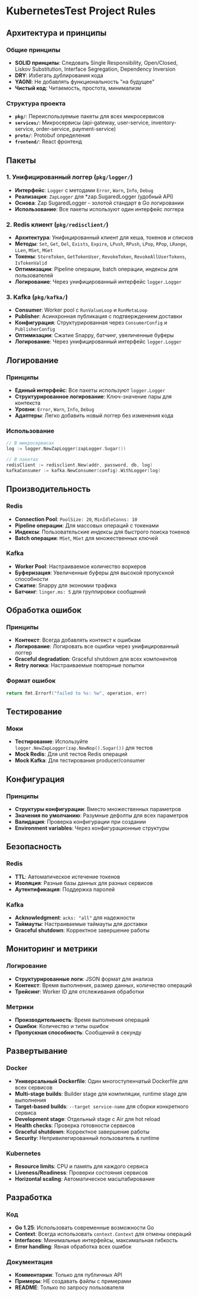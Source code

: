 # KubernetesTest Project Rules

## Архитектура и принципы

### Общие принципы
- **SOLID принципы**: Следовать Single Responsibility, Open/Closed, Liskov Substitution, Interface Segregation, Dependency Inversion
- **DRY**: Избегать дублирования кода
- **YAGNI**: Не добавлять функциональность "на будущее"
- **Чистый код**: Читаемость, простота, минимализм

### Структура проекта
- **`pkg/`**: Переиспользуемые пакеты для всех микросервисов
- **`services/`**: Микросервисы (api-gateway, user-service, inventory-service, order-service, payment-service)
- **`proto/`**: Protobuf определения
- **`frontend/`**: React фронтенд

## Пакеты

### 1. Унифицированный логгер (`pkg/logger/`)
- **Интерфейс**: `Logger` с методами `Error`, `Warn`, `Info`, `Debug`
- **Реализация**: `ZapLogger` для *zap.SugaredLogger (удобный API)
- **Основа**: Zap SugaredLogger - золотой стандарт в Go логировании
- **Использование**: Все пакеты используют один интерфейс логгера

### 2. Redis клиент (`pkg/redisclient/`)
- **Архитектура**: Унифицированный клиент для кеша, токенов и списков
- **Методы**: `Set`, `Get`, `Del`, `Exists`, `Expire`, `LPush`, `RPush`, `LPop`, `RPop`, `LRange`, `LLen`, `MSet`, `MGet`
- **Токены**: `StoreToken`, `GetTokenUser`, `RevokeToken`, `RevokeAllUserTokens`, `IsTokenValid`
- **Оптимизации**: Pipeline операции, batch операции, индексы для пользователей
- **Логирование**: Через унифицированный интерфейс `logger.Logger`

### 3. Kafka (`pkg/kafka/`)
- **Consumer**: Worker pool с `RunValueLoop` и `RunMetaLoop`
- **Publisher**: Асинхронная публикация с подтверждением доставки
- **Конфигурация**: Структурированная через `ConsumerConfig` и `PublisherConfig`
- **Оптимизации**: Сжатие Snappy, батчинг, увеличенные буферы
- **Логирование**: Через унифицированный интерфейс `logger.Logger`

## Логирование

### Принципы
- **Единый интерфейс**: Все пакеты используют `logger.Logger`
- **Структурированное логирование**: Ключ-значение пары для контекста
- **Уровни**: `Error`, `Warn`, `Info`, `Debug`
- **Адаптеры**: Легко добавить новый логгер без изменения кода

### Использование
```go
// В микросервисах
log := logger.NewZapLogger(zapLogger.Sugar())

// В пакетах
redisClient := redisclient.New(addr, password, db, log)
kafkaConsumer := kafka.NewConsumer(config).WithLogger(log)
```

## Производительность

### Redis
- **Connection Pool**: `PoolSize: 20`, `MinIdleConns: 10`
- **Pipeline операции**: Для массовых операций с токенами
- **Индексы**: Пользовательские индексы для быстрого поиска токенов
- **Batch операции**: `MSet`, `MGet` для множественных ключей

### Kafka
- **Worker Pool**: Настраиваемое количество воркеров
- **Буферизация**: Увеличенные буферы для высокой пропускной способности
- **Сжатие**: Snappy для экономии трафика
- **Батчинг**: `linger.ms: 5` для группировки сообщений

## Обработка ошибок

### Принципы
- **Контекст**: Всегда добавлять контекст к ошибкам
- **Логирование**: Логировать все ошибки через унифицированный логгер
- **Graceful degradation**: Graceful shutdown для всех компонентов
- **Retry логика**: Настраиваемые повторные попытки

### Формат ошибок
```go
return fmt.Errorf("failed to %s: %w", operation, err)
```

## Тестирование

### Моки
- **Тестирование**: Используйте `logger.NewZapLogger(zap.NewNop().Sugar())` для тестов
- **Mock Redis**: Для unit тестов Redis операций
- **Mock Kafka**: Для тестирования producer/consumer

## Конфигурация

### Принципы
- **Структуры конфигурации**: Вместо множественных параметров
- **Значения по умолчанию**: Разумные дефолты для всех параметров
- **Валидация**: Проверка конфигурации при создании
- **Environment variables**: Через конфигурационные структуры

## Безопасность

### Redis
- **TTL**: Автоматическое истечение токенов
- **Изоляция**: Разные базы данных для разных сервисов
- **Аутентификация**: Поддержка паролей

### Kafka
- **Acknowledgment**: `acks: "all"` для надежности
- **Таймауты**: Настраиваемые таймауты для доставки
- **Graceful shutdown**: Корректное завершение работы

## Мониторинг и метрики

### Логирование
- **Структурированные логи**: JSON формат для анализа
- **Контекст**: Время выполнения, размер данных, количество операций
- **Трейсинг**: Worker ID для отслеживания обработки

### Метрики
- **Производительность**: Время выполнения операций
- **Ошибки**: Количество и типы ошибок
- **Пропускная способность**: Сообщений в секунду

## Развертывание

### Docker
- **Универсальный Dockerfile**: Один многоступенчатый Dockerfile для всех сервисов
- **Multi-stage builds**: Builder stage для компиляции, runtime stage для выполнения
- **Target-based builds**: `--target service-name` для сборки конкретного сервиса
- **Development stage**: Отдельный stage с Air для hot reload
- **Health checks**: Проверка готовности сервисов
- **Graceful shutdown**: Корректное завершение работы
- **Security**: Непривилегированный пользователь в runtime

### Kubernetes
- **Resource limits**: CPU и память для каждого сервиса
- **Liveness/Readiness**: Проверки состояния сервисов
- **Horizontal scaling**: Автоматическое масштабирование

## Разработка

### Код
- **Go 1.25**: Использовать современные возможности Go
- **Context**: Всегда использовать `context.Context` для отмены операций
- **Interfaces**: Минимальные интерфейсы, максимальная гибкость
- **Error handling**: Явная обработка всех ошибок

### Документация
- **Комментарии**: Только для публичных API
- **Примеры**: НЕ создавать файлы с примерами
- **README**: Только по запросу пользователя
